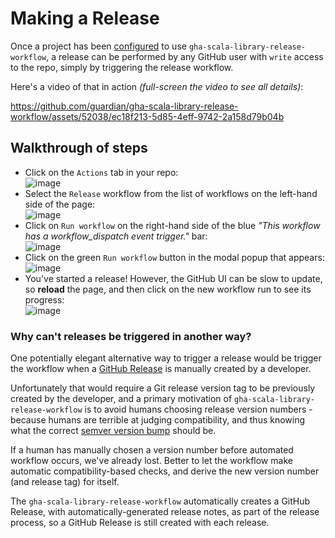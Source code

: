 # Making a Release

Once a project has been [configured](configuration.md) to use `gha-scala-library-release-workflow`,
a release can be performed by any GitHub user with `write` access to the repo, simply by triggering
the release workflow.

Here's a video of that in action _(full-screen the video to see all details)_:

https://github.com/guardian/gha-scala-library-release-workflow/assets/52038/ec18f213-5d85-4eff-9742-2a158d79b04b

## Walkthrough of steps

* Click on the `Actions` tab in your repo:<br>
  ![image](https://github.com/guardian/gha-scala-library-release-workflow/assets/52038/37c851d8-20a8-44b6-a5f4-b3b7b1b3c4de)
* Select the `Release` workflow from the list of workflows on the left-hand side of the page:<br>
  ![image](https://github.com/guardian/gha-scala-library-release-workflow/assets/52038/a9ee9dd8-5443-41f6-b335-3b9ecf3e3b1d)
* Click on `Run workflow` on the right-hand side of the blue _"This workflow has a workflow_dispatch event trigger."_ bar:<br>
  ![image](https://github.com/guardian/gha-scala-library-release-workflow/assets/52038/4f25745a-207d-4d40-b697-d488918930f0)
* Click on the green `Run workflow` button in the modal popup that appears:<br>
  ![image](https://github.com/guardian/gha-scala-library-release-workflow/assets/52038/b8669ae3-bb39-4ca6-b285-4eef3d3e341b)
* You've started a release! However, the GitHub UI can be slow to update, so **reload** the page, and then click on
  the new workflow run to see its progress:<br>
  ![image](https://github.com/guardian/gha-scala-library-release-workflow/assets/52038/c9a20b42-9b5b-4161-82d0-0e1d6f2c9768)


### Why can't releases be triggered in another way?

One potentially elegant alternative way to trigger a release would be trigger the workflow when a
[GitHub Release](https://docs.github.com/en/repositories/releasing-projects-on-github/managing-releases-in-a-repository)
is manually created by a developer.

Unfortunately that would require a Git release version tag to be previously created by the developer, and a
primary motivation of `gha-scala-library-release-workflow` is to avoid humans choosing release version numbers - because
humans are terrible at judging compatibility, and thus knowing what the correct
[semver version bump](https://www.scala-lang.org/blog/2021/02/16/preventing-version-conflicts-with-versionscheme.html#early-semver-and-sbt-version-policy)
should be.

If a human has manually chosen a version number before automated workflow occurs, we've already lost. Better to let the
workflow make automatic compatibility-based checks, and derive the new version number (and release tag) for itself.

The `gha-scala-library-release-workflow` automatically creates a GitHub Release, with automatically-generated release
notes, as part of the release process, so a GitHub Release is still created with each release.
